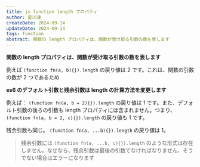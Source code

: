 ```yaml
---
title: js function length プロパティ
author: 星川漣
createDate: 2024-09-14
updateDate: 2024-09-14
tags: function
abstract: 関数の length プロパティは、関数が受け取る引数の数を表します
---
```


**関数の length プロパティは、関数が受け取る引数の数を表します**

例えば `(function fn(a, b){}).length` の戻り値は 2 です。これは、関数の引数の数が 2 つであるため

**es6 のデフォルト引数と残余引数は length の計算方法を変更します**

例えば： `(function fn(a, b = 2){}).length` の戻り値は 1 です。また、デフォルト引数の後ろの引数も length プロパティには含まれません。つまり、`(function fn(a, b = 2, c){}).length` の戻り値も 1 です。

残余引数も同じ。 `(function fn(a, ...b){}).length` の戻り値は 1。

> 残余引数には `(function fn(a, ...b, c){}).length` のような形式は存在しません。なぜなら、残余引数は最後の引数でなければなりません、そうでない場合はエラーになります
